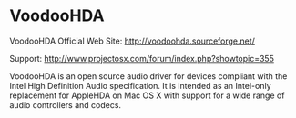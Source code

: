 VoodooHDA
=========

VoodooHDA Official Web Site: http://voodoohda.sourceforge.net/

Support: http://www.projectosx.com/forum/index.php?showtopic=355

VoodooHDA is an open source audio driver for devices compliant with the Intel High Definition Audio specification. It is intended as an Intel-only replacement for AppleHDA on Mac OS X with support for a wide range of audio controllers and codecs. 